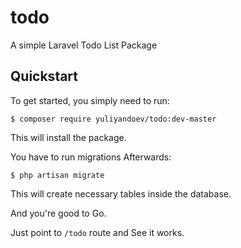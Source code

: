 # todo
A simple Laravel Todo List Package

<a name="quickstart">Quickstart</a>
--------
To get started, you simply need to run:

    $ composer require yuliyandoev/todo:dev-master
    
This will install the package.

You have to run migrations Afterwards:

    $ php artisan migrate
    
This will create necessary tables inside the database.

And you're good to Go.

Just point to `/todo` route and See it works.
